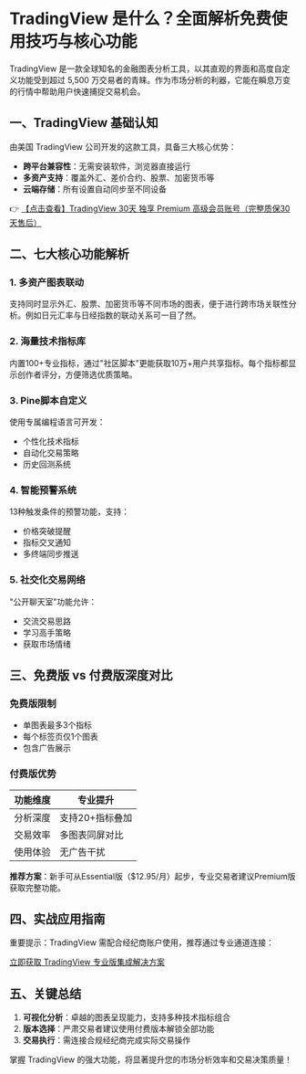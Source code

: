 # TradingView 是什么？全面解析免费使用技巧与核心功能

TradingView 是一款全球知名的金融图表分析工具，以其直观的界面和高度自定义功能受到超过 5,500 万交易者的青睐。作为市场分析的利器，它能在瞬息万变的行情中帮助用户快速捕捉交易机会。

## 一、TradingView 基础认知

由美国 TradingView 公司开发的这款工具，具备三大核心优势：
- **跨平台兼容性**：无需安装软件，浏览器直接运行
- **多资产支持**：覆盖外汇、差价合约、股票、加密货币等
- **云端存储**：所有设置自动同步至不同设备

👉 [【点击查看】TradingView 30天 独享 Premium 高级会员账号（完整质保30天售后）](https://bit.ly/TradingView-Pro)

## 二、七大核心功能解析

### 1. 多资产图表联动
支持同时显示外汇、股票、加密货币等不同市场的图表，便于进行跨市场关联性分析。例如日元汇率与日经指数的联动关系可一目了然。

### 2. 海量技术指标库
内置100+专业指标，通过"社区脚本"更能获取10万+用户共享指标。每个指标都显示创作者评分，方便筛选优质策略。

### 3. Pine脚本自定义
使用专属编程语言可开发：
- 个性化技术指标
- 自动化交易策略
- 历史回测系统

### 4. 智能预警系统
13种触发条件的预警功能，支持：
- 价格突破提醒
- 指标交叉通知
- 多终端同步推送

### 5. 社交化交易网络
"公开聊天室"功能允许：
- 交流交易思路
- 学习高手策略
- 获取市场情绪

## 三、免费版 vs 付费版深度对比

### 免费版限制
- 单图表最多3个指标
- 每个标签页仅1个图表
- 包含广告展示

### 付费版优势
| 功能维度 | 专业提升 |
|---------|----------|
| 分析深度 | 支持20+指标叠加 |
| 交易效率 | 多图表同屏对比 |
| 使用体验 | 无广告干扰 |

**推荐方案**：新手可从Essential版（$12.95/月）起步，专业交易者建议Premium版获取完整功能。

## 四、实战应用指南

重要提示：TradingView 需配合经纪商账户使用，推荐通过专业通道连接：

[立即获取 TradingView 专业版集成解决方案](https://bit.ly/TradingView-Pro)

## 五、关键总结
1. **可视化分析**：卓越的图表呈现能力，支持多种技术指标组合
2. **版本选择**：严肃交易者建议使用付费版本解锁全部功能
3. **交易执行**：需连接合规经纪商完成实际交易操作

掌握 TradingView 的强大功能，将显著提升您的市场分析效率和交易决策质量！